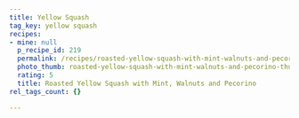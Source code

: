 ```yaml
---
title: Yellow Squash
tag_key: yellow squash
recipes:
- mine: null
  p_recipe_id: 219
  permalink: /recipes/roasted-yellow-squash-with-mint-walnuts-and-pecorino
  photo_thumb: roasted-yellow-squash-with-mint-walnuts-and-pecorino-thumb.jpg
  rating: 5
  title: Roasted Yellow Squash with Mint, Walnuts and Pecorino
rel_tags_count: {}

---
```

